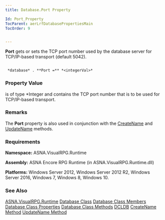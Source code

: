 ```yaml
---
title: Database.Port Property

Id: Port_Property
TocParent: aerLrfDatabasePropertiesMain
TocOrder: 9


---
```


**Port** gets or sets the TCP port number used by the database server for TCP/IP-based transport (default 5042). 

```

 *database* . **Port =** *<integerVal>* 
```

### Property Value
***<integerVal>*** is of type *Integer and contains the TCP port number that is to be used for TCP/IP-based transport. 

### Remarks
The **Port** property is also used in conjunction with the [CreateName](CreateName_Method.html) and [UpdateName](UpdateName_Method.html) methods. 

### Requirements
**Namespace:** ASNA.VisualRPG.Runtime 

**Assembly:** ASNA Encore RPG Runtime (in ASNA.VisualRPG.Runtime.dll) 

**Platforms:** Windows Server 2012, Windows Server 2012 R2, Windows Server 2016, Windows 7, Windows 8, Windows 10. 

### See Also
[ASNA.VisualRPG.Runtime](aerLrfRuntimeNamespace.html)
[Database Class](Date_Formats.html)
[Database Class Members](aerLrfDatabasePropertiesMain.html)
[Database Class Properties](aerLrfDatabasePropertiesMain.html)
[Database Class Methods](aerLrfDatabaseMethods.html)
[DCLDB](DCLDB.html)
[CreateName Method](CreateName_Method.html)
[UpdateName Method](UpdateName_Method.html) 
